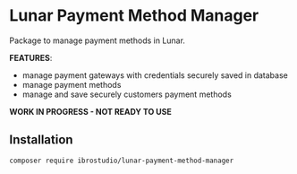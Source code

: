 # Lunar Payment Method Manager

Package to manage payment methods in Lunar.

**FEATURES**:
- manage payment gateways with credentials securely saved in database
- manage payment methods
- manage and save securely customers payment methods

**WORK IN PROGRESS - NOT READY TO USE**

## Installation

```bash
composer require ibrostudio/lunar-payment-method-manager
```

